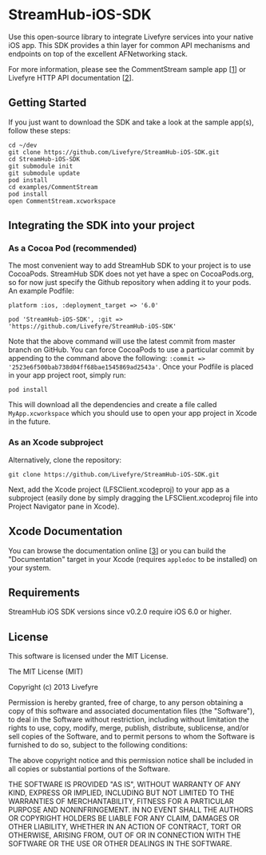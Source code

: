 StreamHub-iOS-SDK
=================

Use this open-source library to integrate Livefyre services into your native iOS app.  This SDK provides a thin layer for common API mechanisms and endpoints on top of the excellent AFNetworking stack.

For more information, please see the CommentStream sample app [[1]] or Livefyre HTTP API documentation [[2]].

## Getting Started

If you just want to download the SDK and take a look at the sample app(s),
follow these steps:

    cd ~/dev
    git clone https://github.com/Livefyre/StreamHub-iOS-SDK.git
    cd StreamHub-iOS-SDK
    git submodule init
    git submodule update
    pod install
    cd examples/CommentStream
    pod install
    open CommentStream.xcworkspace

## Integrating the SDK into your project

### As a Cocoa Pod (recommended)

The most convenient way to add StreamHub SDK to your project is to use CocoaPods. StreamHub SDK does not yet have a spec on CocoaPods.org, so for now just specify the Github repository when adding it to your pods. An example Podfile:

    platform :ios, :deployment_target => '6.0'

    pod 'StreamHub-iOS-SDK', :git => 'https://github.com/Livefyre/StreamHub-iOS-SDK'

Note that the above command will use the latest commit from master branch on GitHub. You can force CocoaPods to use a particular commit by appending to the command above the following: `:commit => '2523e6f500bab738d04ff68bae1545869ad2543a'`. Once your Podfile is placed in your app project root, simply run:

    pod install

This will download all the dependencies and create a file called `MyApp.xcworkspace` which you should use to open your app project in Xcode in the future.

### As an Xcode subproject

Alternatively, clone the repository:

    git clone https://github.com/Livefyre/StreamHub-iOS-SDK.git

Next, add the Xcode project (LFSClient.xcodeproj) to your app as a subproject (easily done by simply dragging the LFSClient.xcodeproj file into Project Navigator pane in Xcode).

## Xcode Documentation

You can browse the documentation online [[3]] or you can build the "Documentation" target in your Xcode (requires `appledoc` to be installed) on your system.

## Requirements

StreamHub iOS SDK versions since v0.2.0 require iOS 6.0 or higher.

## License

This software is licensed under the MIT License.

The MIT License (MIT)

Copyright (c) 2013 Livefyre

Permission is hereby granted, free of charge, to any person obtaining a copy of
this software and associated documentation files (the "Software"), to deal in
the Software without restriction, including without limitation the rights to
use, copy, modify, merge, publish, distribute, sublicense, and/or sell copies
of the Software, and to permit persons to whom the Software is furnished to do
so, subject to the following conditions:

The above copyright notice and this permission notice shall be included in all
copies or substantial portions of the Software.

THE SOFTWARE IS PROVIDED "AS IS", WITHOUT WARRANTY OF ANY KIND, EXPRESS OR
IMPLIED, INCLUDING BUT NOT LIMITED TO THE WARRANTIES OF MERCHANTABILITY,
FITNESS FOR A PARTICULAR PURPOSE AND NONINFRINGEMENT. IN NO EVENT SHALL THE
AUTHORS OR COPYRIGHT HOLDERS BE LIABLE FOR ANY CLAIM, DAMAGES OR OTHER
LIABILITY, WHETHER IN AN ACTION OF CONTRACT, TORT OR OTHERWISE, ARISING FROM,
OUT OF OR IN CONNECTION WITH THE SOFTWARE OR THE USE OR OTHER DEALINGS IN THE
SOFTWARE.


[1]: https://github.com/Livefyre/StreamHub-iOS-Example-App
[2]: http://answers.livefyre.com/developers/reference/http-reference/
[3]: http://livefyre.github.com/StreamHub-iOS-SDK/
